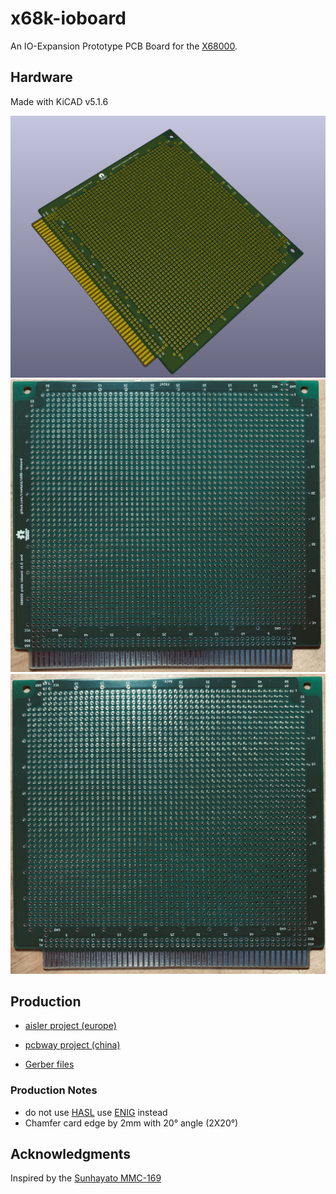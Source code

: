 # x68k-ioboard

An IO-Expansion Prototype PCB Board for the [X68000](https://en.wikipedia.org/wiki/X68000).

## Hardware

Made with KiCAD v5.1.6

![3D Model](img/3d-model-rev0-FRONT.png)
![rev0-front](img/rev0-front.jpeg)
![rev0-back](img/rev0-back.jpeg)



## Production 

- [aisler project (europe)](https://aisler.net/p/YBGEZLWP)

- [pcbway project (china)](https://www.pcbway.com/project/shareproject/x68k_ioboard.html)

- [Gerber files](KiCad/x68k-ioboard/gerbers)

### Production Notes

- do not use [HASL](https://en.wikipedia.org/wiki/Hot_air_solder_leveling) use [ENIG](https://en.wikipedia.org/wiki/Electroless_nickel_immersion_gold) instead
- Chamfer card edge by 2mm with 20° angle (2X20°)

## Acknowledgments

Inspired by the [Sunhayato MMC-169](img/MMC-169-Back.jpg)